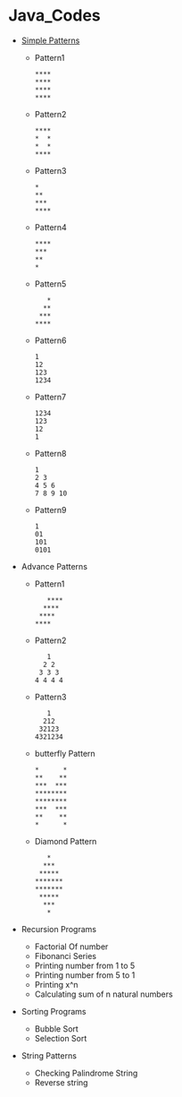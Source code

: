 # Java_Codes
* <a href="java_simple_pattern"> Simple Patterns</a>
   - Pattern1
      ```
      ****
      ****
      ****
      ****
      ```
   - Pattern2
      ```
      ****
      *  *
      *  *
      ****
      ```
   - Pattern3
      ```
      *
      **
      ***
      ****
      ```
   - Pattern4
      ```
      ****
      ***
      **
      *
      ```
   - Pattern5
      ```
         *
        **
       ***
      ****
      ```
   - Pattern6
      ```
      1
      12
      123
      1234
      ```
   - Pattern7
      ```
      1234
      123
      12
      1
      ```
   - Pattern8
      ```
      1 
      2 3 
      4 5 6 
      7 8 9 10 
      ```
   - Pattern9
      ```
      1
      01
      101
      0101
      ```

* Advance Patterns
   - Pattern1
      ```
         ****
        ****
       ****
      ****
      ```
   - Pattern2
      ```
         1 
        2 2 
       3 3 3 
      4 4 4 4 
      ```
   - Pattern3
      ```
         1
        212
       32123
      4321234
      ```
   - butterfly Pattern
      ```
      *      *
      **    **
      ***  ***
      ********
      ********
      ***  ***
      **    **
      *      *
      ```
   - Diamond Pattern
      ```
         *
        ***
       *****
      *******
      *******
       *****
        ***
         *
      ```
* Recursion Programs
   - Factorial Of number
   - Fibonanci Series
   - Printing number from 1 to 5
   - Printing number from 5 to 1
   - Printing x^n
   - Calculating sum of n natural numbers
* Sorting Programs 
   - Bubble Sort
   - Selection Sort
* String Patterns
   - Checking Palindrome String
   - Reverse string 
